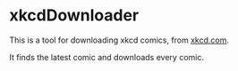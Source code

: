 # xkcdDownloader

This is a tool for downloading xkcd comics, from [xkcd.com](https://xkcd.com/).

It finds the latest comic and downloads every comic.
